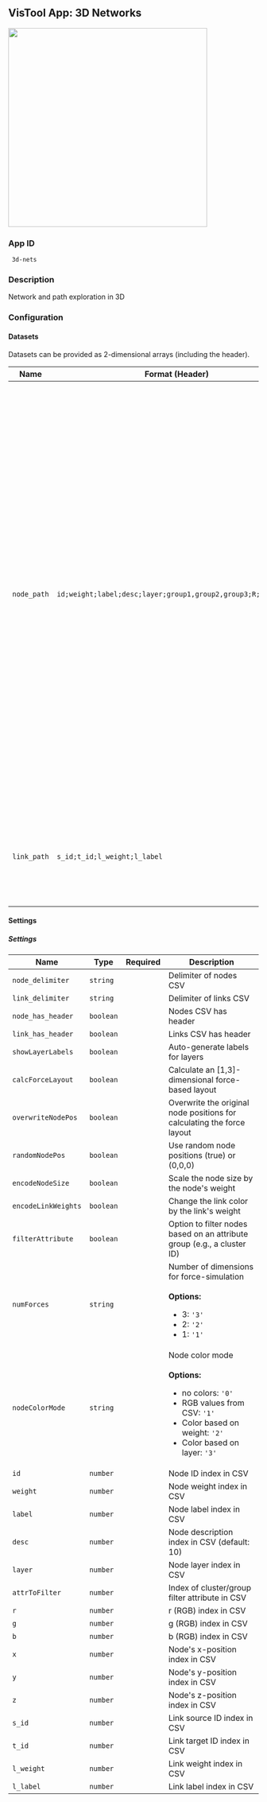 ## VisTool App: 3D Networks

<img src="https://vis.csh.ac.at/vistool/visualizations/3d-nets/3dnets.png" height="400">

### App ID

   ```
    3d-nets
   ```

### Description

Network and path exploration in 3D

### Configuration

#### Datasets

Datasets can be provided as 2-dimensional arrays (including the header).

Name | Format (Header) | Options | Description
---- | --------------- | ------- | -----------
```node_path``` | ```id;weight;label;desc;layer;group1,group2,group3;R;G;B;x;y;z``` |  | <ul><li><b>id</b>: Node ID</li><li><b>weight</b>: Node weight (numerical value)</li><li><b>label</b>: A short text label describing the node.</li><li><b>desc</b>: Detailed node description (optional).</li><li><b>layer</b>: Layer ID (for multilayer networks - numerical)</li><li><b>cluster</b>: One or more attribute classes (or cluster IDs) by which nodes can be grouped (optional). If you list multiple attributes/clusters, they should be separated with a comma.</li><li><b>R</b>: Red value of the node's RGB color [0,255]</li><li><b>G</b>: Green value of the node's RGB color [0,255]</li><li><b>B</b>: Blue value of the node's RGB color [0,255]</li><li><b>x</b>: Node's position on the x-axis.</li><li><b>y</b>: Node's position on the y-axis.</li><li><b>z</b>: Node's position on the z-axis.</li></ul>
```link_path``` | ```s_id;t_id;l_weight;l_label``` |  | <ul><li><b>s_id</b>: Source node ID</li><li><b>t_id</b>: Target node ID</li><li><b>l_weight</b>: Link weight (numerical)</li><li><b>l_label</b>: Link label</li></ul>

#### Settings

##### Settings

Name | Type | Required | Description
---- | ---- | -------- | -----------
```node_delimiter``` | ```string``` |  | Delimiter of nodes CSV
```link_delimiter``` | ```string``` |  | Delimiter of links CSV
```node_has_header``` | ```boolean``` |  | Nodes CSV has header
```link_has_header``` | ```boolean``` |  | Links CSV has header
```showLayerLabels``` | ```boolean``` |  | Auto-generate labels for layers
```calcForceLayout``` | ```boolean``` |  | Calculate an [1,3]-dimensional force-based layout
```overwriteNodePos``` | ```boolean``` |  | Overwrite the original node positions for calculating the force layout
```randomNodePos``` | ```boolean``` |  | Use random node positions (true) or (0,0,0)
```encodeNodeSize``` | ```boolean``` |  | Scale the node size by the node's weight
```encodeLinkWeights``` | ```boolean``` |  | Change the link color by the link's weight
```filterAttribute``` | ```boolean``` |  | Option to filter nodes based on an attribute group (e.g., a cluster ID)
```numForces``` | ```string``` |  | Number of dimensions for force-simulation<br><br><b>Options:</b><ul><li>3: ```'3'```</li><li>2: ```'2'```</li><li>1: ```'1'```</li></ul>
```nodeColorMode``` | ```string``` |  | Node color mode<br><br><b>Options:</b><ul><li>no colors: ```'0'```</li><li>RGB values from CSV: ```'1'```</li><li>Color based on weight: ```'2'```</li><li>Color based on layer: ```'3'```</li></ul>
```id``` | ```number``` |  | Node ID index in CSV
```weight``` | ```number``` |  | Node weight index in CSV
```label``` | ```number``` |  | Node label index in CSV
```desc``` | ```number``` |  | Node description index in CSV (default: 10)
```layer``` | ```number``` |  | Node layer index in CSV
```attrToFilter``` | ```number``` |  | Index of cluster/group filter attribute in CSV
```r``` | ```number``` |  | r (RGB) index in CSV
```g``` | ```number``` |  | g (RGB) index in CSV
```b``` | ```number``` |  | b (RGB) index in CSV
```x``` | ```number``` |  | Node's x-position index in CSV
```y``` | ```number``` |  | Node's y-position index in CSV
```z``` | ```number``` |  | Node's z-position index in CSV
```s_id``` | ```number``` |  | Link source ID index in CSV
```t_id``` | ```number``` |  | Link target ID index in CSV
```l_weight``` | ```number``` |  | Link weight index in CSV
```l_label``` | ```number``` |  | Link label index in CSV

<!--- #### Example

```py
config = {
    "datasets": {
        "node_path": {
            "data": {
                ...
            }
        },
        "link_path": {
            "data": {
                ...
            }
        }
    },
    "settings": {
        "node_delimiter": ...,
        "link_delimiter": ...,
        "node_has_header": ...,
        "link_has_header": ...,
        "showLayerLabels": ...,
        "calcForceLayout": ...,
        "overwriteNodePos": ...,
        "randomNodePos": ...,
        "encodeNodeSize": ...,
        "encodeLinkWeights": ...,
        "filterAttribute": ...,
        "numForces": ...,
        "nodeColorMode": ...,
        "id": ...,
        "weight": ...,
        "label": ...,
        "desc": ...,
        "layer": ...,
        "attrToFilter": ...,
        "r": ...,
        "g": ...,
        "b": ...,
        "x": ...,
        "y": ...,
        "z": ...,
        "s_id": ...,
        "t_id": ...,
        "l_weight": ...,
        "l_label": ...
    }
}

vt = Vistool("3d-nets", config)
vt.show()
``` -->